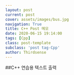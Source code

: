 ```yaml
---
layout: post
current: post
cover: assets/images/bus.jpg
navigation: True
title: C++ Post 메모
date: 2020-06-15 19:14:00
tags: [Cpp]
class: post-template
subclass: 'post tag-Cpp'
author: Thirdsense
---
```



##C++ 연습용 텍스트 출력